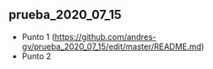 ## prueba_2020_07_15
- Punto 1
(https://github.com/andres-gv/prueba_2020_07_15/edit/master/README.md)
- Punto 2 
